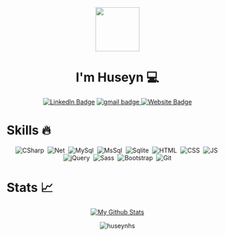  <div id="header" align="center">
  <img src="https://media.giphy.com/media/KzJkzjggfGN5Py6nkT/giphy.gif" width="100"/>
</div>
<div align="center"><h1>I'm Huseyn 💻</h1></div>
<div align="center">
   <a href="https://www.linkedin.com/in/huseyn-huseynli-665159250/" rel="nofollow"><img src="https://img.shields.io/badge/LinkedIn-blue?style=for-the-badge&logo=linkedin&logoColor=white" alt="LinkedIn Badge"/></a>
  <a href="mailto:huseynsh@code.edu.az" ><img src="https://img.shields.io/badge/Gmail-D14836?style=for-the-badge&logo=gmail&logoColor=white" alt="gmail badge"/> </a>
  <a href="https://www.huseinly.com/" rel="nofollow"><img src="https://img.shields.io/badge/website-000000?style=for-the-badge&logo=About.me&logoColor=white" alt="Website Badge"/></a>
</div>

 <h1>Skills 🔥</h1>
<div align='center'>
 <img src="https://img.shields.io/badge/C%23-239120?style=for-the-badge&logo=c-sharp&logoColor=white" title="CSharp" alt="CSharp"/>&nbsp;
 <img src="https://img.shields.io/badge/.NET-512BD4?style=for-the-badge&logo=dotnet&logoColor=white" title="Net" alt="Net"/>&nbsp;
 <img src="https://img.shields.io/badge/MySQL-005C84?style=for-the-badge&logo=mysql&logoColor=white" title="MySql" alt="MySql"/>&nbsp;
 <img src="https://img.shields.io/badge/Microsoft%20SQL%20Server-CC2927?style=for-the-badge&logo=microsoft%20sql%20server&logoColor=white" title="MsSql" alt="MsSql"/>&nbsp;
 <img src="https://img.shields.io/badge/SQLite-07405E?style=for-the-badge&logo=sqlite&logoColor=white" title="Sqlite" alt="Sqlite"/>&nbsp;
 <img src="https://img.shields.io/badge/HTML5-E34F26?style=for-the-badge&logo=html5&logoColor=white" title="HTML" alt="HTML"/>&nbsp;
 <img src="https://img.shields.io/badge/CSS3-1572B6?style=for-the-badge&logo=css3&logoColor=white" title="CSS" alt="CSS"/>&nbsp;
 <img src="https://img.shields.io/badge/JavaScript-323330?style=for-the-badge&logo=javascript&logoColor=F7DF1E" title="JS" alt="JS"/>&nbsp;
 <img src="https://img.shields.io/badge/jQuery-0769AD?style=for-the-badge&logo=jquery&logoColor=white" title="jQuery" alt="jQuery"/>&nbsp;
 <img src="https://img.shields.io/badge/Sass-CC6699?style=for-the-badge&logo=sass&logoColor=white" title="Sass" alt="Sass"/>&nbsp;
 <img src="https://img.shields.io/badge/Bootstrap-563D7C?style=for-the-badge&logo=bootstrap&logoColor=white" title="Bootstrap" alt="Bootstrap"/>&nbsp;
 <img src="https://img.shields.io/badge/GIT-E44C30?style=for-the-badge&logo=git&logoColor=white" title="Git" alt="Git"/>
 
</div>
<h1>Stats 📈</h1>
<div align='center'>
<a href="https://github-readme-stats.vercel.app/api?username=huseynhs&show_icons=true&count_private=true&hide_border=true"><img alt="My Github Stats" src="https://github-readme-stats.vercel.app/api?username=huseynhs&show_icons=true&count_private=true&hide_border=true&theme=swift" /></a>
<p align="center"> <img src="https://komarev.com/ghpvc/?username=huseynhs&label=Profile%20views&color=0e75b6&style=flat" alt="huseynhs" /> </p>
</div>
